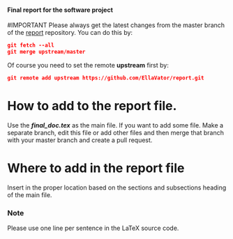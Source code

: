 #### Final report for the software project

#IMPORTANT
Please always get the latest changes from the master branch of the [report](https://github.com/EllaVator/report) repository. You can do this by:
```json
git fetch --all
git merge upstream/master
```
Of course you need to set the remote **upstream** first by:
```json
git remote add upstream https://github.com/EllaVator/report.git
```

# How to add to the report file.
  Use the _**final_doc.tex**_ as the main file. If you want to add some file. Make a separate branch, edit this file or add other files and then merge that branch with your master branch and create a pull request.

# Where to add in the report file
  Insert in the proper location based on the sections and subsections heading of the main file.
  
### Note
Please use one line per sentence in the LaTeX source code.
